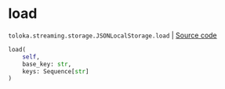 # load
`toloka.streaming.storage.JSONLocalStorage.load` | [Source code](https://github.com/Toloka/toloka-kit/blob/v1.1.1/src/streaming/storage.py#L114)

```python
load(
    self,
    base_key: str,
    keys: Sequence[str]
)
```

